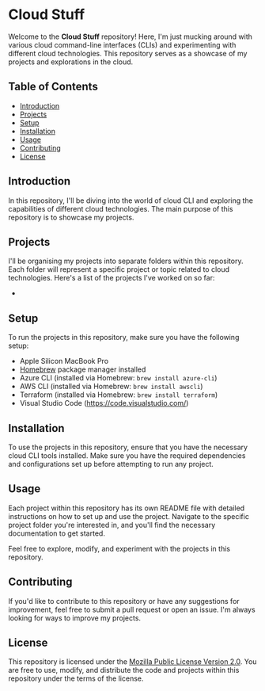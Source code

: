# Cloud Stuff

Welcome to the **Cloud Stuff** repository! Here, I'm just mucking around with various cloud command-line interfaces (CLIs) and experimenting with different cloud technologies. This repository serves as a showcase of my projects and explorations in the cloud.

## Table of Contents

- [Introduction](#introduction)
- [Projects](#projects)
- [Setup](#setup)
- [Installation](#installation)
- [Usage](#usage)
- [Contributing](#contributing)
- [License](#license)

## Introduction

In this repository, I'll be diving into the world of cloud CLI and exploring the capabilities of different cloud technologies. The main purpose of this repository is to showcase my projects.

## Projects

I'll be organising my projects into separate folders within this repository. Each folder will represent a specific project or topic related to cloud technologies. Here's a list of the projects I've worked on so far:

-

## Setup

To run the projects in this repository, make sure you have the following setup:

- Apple Silicon MacBook Pro
- [Homebrew](https://brew.sh/) package manager installed
- Azure CLI (installed via Homebrew: `brew install azure-cli`)
- AWS CLI (installed via Homebrew: `brew install awscli`)
- Terraform (installed via Homebrew: `brew install terraform`)
- Visual Studio Code (https://code.visualstudio.com/)

## Installation

To use the projects in this repository, ensure that you have the necessary cloud CLI tools installed. Make sure you have the required dependencies and configurations set up before attempting to run any project.

## Usage

Each project within this repository has its own README file with detailed instructions on how to set up and use the project. Navigate to the specific project folder you're interested in, and you'll find the necessary documentation to get started.

Feel free to explore, modify, and experiment with the projects in this repository.

## Contributing

If you'd like to contribute to this repository or have any suggestions for improvement, feel free to submit a pull request or open an issue. I'm always looking for ways to improve my projects.

## License

This repository is licensed under the [Mozilla Public License Version 2.0](LICENSE). You are free to use, modify, and distribute the code and projects within this repository under the terms of the license.

